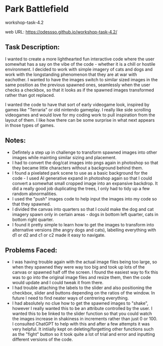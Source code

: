 # Park Battlefield
workshop-task-4.2

web URL: https://odessso.github.io/workshop-task-4.2/

## Task Description:

I wanted to create a more lighthearted fun interactive code where the user somewhat has a say on the vibe of the code - whether it is a chill or hostile environment. I decided to work with simple imagery of cats and dogs and work with the longstanding phenomenon that they are at war with eachother. I wanted to have the images switch to similar sized images in the same position as the previous spawned ones, seamlessly when the user checks a checkbox, so that it looks as if the spawned images transformed rather than got replaced.

I wanted the code to have that sort of early videogame look, inspired by games like "Terraria" or old nintendo gameplay. I really like side scrolling videogames and would love for my coding work to pull inspiration from the layout of them. I like how there can be some surprise in what next appears in those types of games.

## Notes:

- Defintely a step up in challenge to transform spawned images into other images while mainting similar sizing and placement.
- I had to convert the dog/cat images into pngs again in photoshop so that they became little characters without a background behind them.
- I found a pixelated park scene to use as a basic background for the code - I used AI generative expand in photoshop again so that I could convert a somewhat small cropped image into an expansive backdrop. It did a really good job duplicating the trees, I only had to tidy up a few random abnormalities.
- I used the "push" images code to help input the images into my code so that they spawned.
- I divided the canvas into quarters so that I could make the dog and cat imagery spawn only in certain areas - dogs in bottom left quarter, cats in bottom right quarter.
- I found it pretty simple to learn how to get the images to transform into alternative versions (the angry dogs and cats), labelling everything with d1 or d2 and c1 or c2 made it easy to navigate.

## Problems Faced:

- I was having trouble again with the actual image files being too large, so when they spawned they were way too big and took up lots of the canvas or spawned half off the screen. I found the easiest way to fix this was to go into the original image files and resize them, then the code would update and I could tweak it from there.
- I had trouble attaching the labels to the slider and also positioning the checkbox, slider and buttons depending on the ratios of the window. In future I need to find neater ways of centrering everything.
- I had absolutely no clue how to get the spawned images to "shake", however I really wanted this to be an attribute controlled by the user. I wanted this to be linked to the slider function so that you could watch the images increase in shakiness in increments rather than just 0 or 100. I consulted ChatGPT to help with this and after a few attempts it was very helpful. It intiially kept on deleting/forgetting other functions such as the "fight" button so it took quite a lot of trial and error and inputting different versions of the code. 


